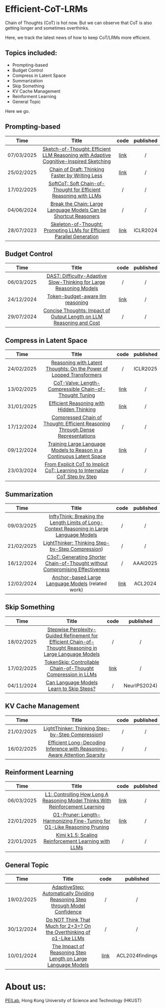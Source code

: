 # Efficient-CoT-LRMs
Chain of Thoughts (CoT) is hot now. But we can observe that CoT is also getting longer and sometimes overthinks.

Here, we track the latest news of how to keep CoT/LRMs more efficient.

## Topics included:
- Prompting-based
- Budget Control
- Compress in Latent Space
- Summarization
- Skip Something
- KV Cache Management
- Reinforment Learning
- General Topic

Here we go.

<!--   模板   |xx/xx/2025| [this is title](this is arxiv) | [link]() | / |      -->

## Prompting-based
| Time    | Title     | code| published |
|:----:|:----:|:----:|:----:|
|07/03/2025| [Sketch-of-Thought: Efficient LLM Reasoning with Adaptive Cognitive-Inspired Sketching ](https://arxiv.org/abs/2503.05179) |  [link](https://github.com/SimonAytes/SoT) | / |
|25/02/2025| [Chain of Draft: Thinking Faster by Writing Less](https://arxiv.org/abs/2502.18600) | [link](https://github.com/sileix/chain-of-draft) | / |
|17/02/2025| [SoftCoT: Soft Chain-of-Thought for Efficient Reasoning with LLMs](https://arxiv.org/abs/2502.12134) |  / | /|
|04/06/2024| [Break the Chain: Large Language Models Can be Shortcut Reasoners ](https://arxiv.org/abs/2406.06580) | / | / |
|28/07/2023| [Skeleton-of-Thought: Prompting LLMs for Efficient Parallel Generation](https://arxiv.org/abs/2307.15337) | [link](https://github.com/imagination-research/sot) | ICLR2024 |


## Budget Control
| Time    | Title     | code| published |
|:----:|:----:|:----:|:----:|
|06/03/2025| [DAST: Difficulty-Adaptive Slow-Thinking for  Large Reasoning Models](https://arxiv.org/abs/2503.04472) |  / | / |
|24/12/2024| [Token-budget-aware llm reasoning ](https://arxiv.org/abs/2412.18547) |  [link](https://github.com/GeniusHTX/TALE) | / |
|29/07/2024| [Concise Thoughts: Impact of Output Length on LLM Reasoning and Cost](https://arxiv.org/abs/2407.19825) |  / | / |


## Compress in Latent Space
| Time    | Title     | code| published |
|:----:|:----:|:----:|:----:|
|24/02/2025| [Reasoning with Latent Thoughts: On the Power of Looped Transformers](https://arxiv.org/abs/2502.17416) | / | ICLR2025 |
|13/02/2025| [CoT-Valve: Length-Compressible Chain-of-Thought Tuning](https://arxiv.org/abs/2502.09601) | [link](https://github.com/horseee/CoT-Valve) | / |
|31/01/2025| [Efficient Reasoning with Hidden Thinking](https://arxiv.org/abs/2501.19201) | [link](https://github.com/shawnricecake/Heima) | / |
|17/12/2024| [Compressed Chain of Thought: Efficient Reasoning Through Dense Representations](https://arxiv.org/abs/2412.13171) | / | / |
|09/12/2024| [Training Large Language Models to Reason in a Continuous Latent Space](https://arxiv.org/abs/2412.06769) | [link](https://github.com/facebookresearch/coconut) | / |
|23/03/2024| [From Explicit CoT to Implicit CoT: Learning to Internalize CoT Step by Step](https://arxiv.org/abs/2405.14838) | / | / | 


## Summarization
| Time    | Title     | code| published |
|:----:|:----:|:----:|:----:|
|09/03/2025| [InftyThink: Breaking the Length Limits of Long-Context Reasoning in Large Language Models](https://arxiv.org/abs/2503.06692) | / | / |
|21/02/2025| [LightThinker: Thinking Step-by-Step Compression](https://arxiv.org/abs/2502.15589)) | / | / |
|16/12/2024| [C3oT: Generating Shorter Chain-of-Thought without Compromising Effectiveness](https://arxiv.org/abs/2412.11664) | / | AAAI2025 |
|12/02/2024| [Anchor-based Large Language Models](https://arxiv.org/abs/2402.07616) (related work) | [link](https://github.com/pangjh3/AnLLM) | ACL2024 |


## Skip Something
| Time    | Title     | code| published |
|:----:|:----:|:----:|:----:|
|18/02/2025| [Stepwise Perplexity-Guided Refinement for Efficient Chain-of-Thought Reasoning in Large Language Models](https://arxiv.org/abs/2502.13260) | / | / |
|17/02/2025| [TokenSkip: Controllable Chain-of-Thought Compression in LLMs](https://arxiv.org/abs/2502.12067) | [link](https://github.com/hemingkx/TokenSkip) | / |
|04/11/2024| [Can Language Models Learn to Skip Steps?](https://arxiv.org/abs/2411.01855) | / | NeurIPS2024) |


## KV Cache Management
| Time    | Title     | code| published |
|:----:|:----:|:----:|:----:|
|21/02/2025| [LightThinker: Thinking Step-by-Step Compression](https://arxiv.org/abs/2502.15589)) | / | / |
|16/02/2025| [Efficient Long-Decoding Inference with Reasoning-Aware Attention Sparsity](https://arxiv.org/abs/2502.11147) | / | / |


## Reinforment Learning
| Time    | Title     | code| published |
|:----:|:----:|:----:|:----:|
|06/03/2025| [L1: Controlling How Long A Reasoning Model Thinks With Reinforcement Learning](https://www.arxiv.org/abs/2503.04697) | [link](https://github.com/cmu-l3/l1) | / |
|22/01/2025| [O1-Pruner: Length-Harmonizing Fine-Tuning for O1-Like Reasoning Pruning](https://arxiv.org/abs/2501.12570) | [link](https://github.com/StarDewXXX/O1-Pruner) | / |
|22/01/2025| [Kimi k1.5: Scaling Reinforcement Learning with LLMs](https://arxiv.org/abs/2501.12599) | / | / |


## General Topic
| Time    | Title     | code| published |
|:----:|:----:|:----:|:----:|
|19/02/2025| [AdaptiveStep: Automatically Dividing Reasoning Step through Model Confidence](https://arxiv.org/abs/2502.13943) | / | / |
|30/12/2024| [Do NOT Think That Much for 2+3=? On the Overthinking of o1-Like LLMs](https://arxiv.org/abs/2412.21187) | / | / |
|10/01/2024| [The Impact of Reasoning Step Length on Large Language Models](https://arxiv.org/abs/2401.04925) | [link](https://github.com/MingyuJ666/The-Impact-of-Reasoning-Step-Length-on-Large-Language-Models) | ACL2024findings |


<!--   模板   |xx/xx/2025| [this is title](this is arxiv) | [link]() | / |      -->

# About us:
[PEILab](https://peilab.netlify.app/), Hong Kong University of Science and Technology (HKUST)
